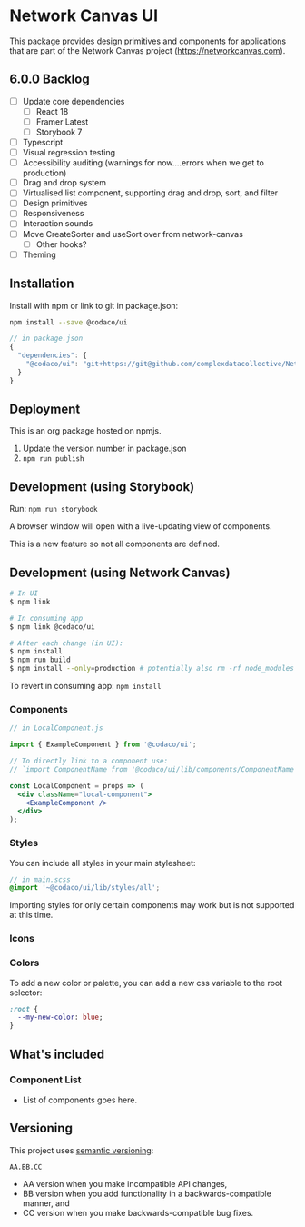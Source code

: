 # Network Canvas UI
This package provides design primitives and components for applications that are part of the Network
Canvas project (https://networkcanvas.com).
## 6.0.0 Backlog

- [ ] Update core dependencies
  - [ ] React 18
  - [ ] Framer Latest
  - [ ] Storybook 7
- [ ] Typescript
- [ ] Visual regression testing
- [ ] Accessibility auditing (warnings for now....errors when we get to production)
- [ ] Drag and drop system
- [ ] Virtualised list component, supporting drag and drop, sort, and filter
- [ ] Design primitives
- [ ] Responsiveness
- [ ] Interaction sounds
- [ ] Move CreateSorter and useSort over from network-canvas
  - [ ] Other hooks?
- [ ] Theming

## Installation

Install with npm or link to git in package.json:

```sh
npm install --save @codaco/ui
```

```js
// in package.json
{
  "dependencies": {
    "@codaco/ui": "git+https://git@github.com/complexdatacollective/Network-Canvas-UI.git"
  }
}
```

## Deployment

This is an org package hosted on npmjs.

1. Update the version number in package.json
1. `npm run publish`

## Development (using Storybook)

Run:
`npm run storybook`

A browser window will open with a live-updating view of components.

This is a new feature so not all components are defined.

## Development (using Network Canvas)

```sh
# In UI
$ npm link

# In consuming app
$ npm link @codaco/ui

# After each change (in UI):
$ npm install
$ npm run build
$ npm install --only=production # potentially also rm -rf node_modules
```

To revert in consuming app: `npm install`

### Components

```jsx
// in LocalComponent.js

import { ExampleComponent } from '@codaco/ui';

// To directly link to a component use:
// `import ComponentName from '@codaco/ui/lib/components/ComponentName'`;

const LocalComponent = props => (
  <div className="local-component">
    <ExampleComponent />
  </div>
);
```

### Styles

You can include all styles in your main stylesheet:

```scss
// in main.scss
@import '~@codaco/ui/lib/styles/all';
```

Importing styles for only certain components may work but is not supported at this time.

### Icons

### Colors

To add a new color or palette, you can add a new css variable to the root selector:

``` SASS
:root {
  --my-new-color: blue;
}
```

## What's included

### Component List

- List of components goes here.

## Versioning

This project uses [semantic versioning](http://semver.org/):

`
AA.BB.CC
`

- AA version when you make incompatible API changes,
- BB version when you add functionality in a backwards-compatible manner, and
- CC version when you make backwards-compatible bug fixes.

